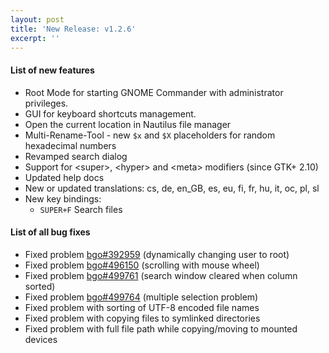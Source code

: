 ```yaml
---
layout: post
title: 'New Release: v1.2.6'
excerpt: ''
---
```


#### List of new features

* Root Mode for starting GNOME Commander with administrator privileges.
* GUI for keyboard shortcuts management.
* Open the current location in Nautilus file manager
* Multi-Rename-Tool - new `$x` and `$X` placeholders for random hexadecimal numbers
* Revamped search dialog
* Support for &lt;super&gt;, &lt;hyper&gt; and &lt;meta&gt; modifiers (since GTK+ 2.10)
* Updated help docs
* New or updated translations: cs, de, en_GB, es, eu, fi, fr, hu, it, oc, pl, sl
* New key bindings:
    * `SUPER+F` Search files

#### List of all bug fixes
* Fixed problem [bgo#392959](https://bugzilla.gnome.org/show_bug.cgi?id=392959) (dynamically changing user to root)
* Fixed problem [bgo#496150](https://bugzilla.gnome.org/show_bug.cgi?id=496150) (scrolling with mouse wheel)
* Fixed problem [bgo#499761](https://bugzilla.gnome.org/show_bug.cgi?id=499761) (search window cleared when column sorted)
* Fixed problem [bgo#499764](https://bugzilla.gnome.org/show_bug.cgi?id=499764) (multiple selection problem)
* Fixed problem with sorting of UTF-8 encoded file names
* Fixed problem with copying files to symlinked directories
* Fixed problem with full file path  while copying/moving to mounted devices
 
